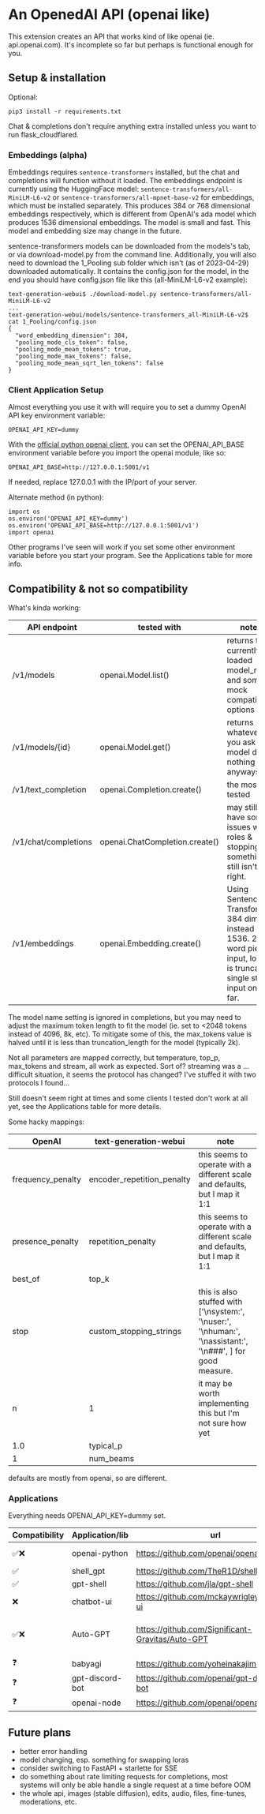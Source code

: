 # An OpenedAI API (openai like)

This extension creates an API that works kind of like openai (ie. api.openai.com).
It's incomplete so far but perhaps is functional enough for you.

## Setup & installation 

Optional:
```
pip3 install -r requirements.txt
```

Chat & completions don't require anything extra installed unless you want to run flask_cloudflared.

### Embeddings (alpha)

Embeddings requires ```sentence-transformers``` installed, but the chat and completions will function without it loaded. The embeddings endpoint is currently using the HuggingFace model: ```sentence-transformers/all-MiniLM-L6-v2``` or ```sentence-transformers/all-mpnet-base-v2``` for embeddings, which must be installed separately. This produces 384 or 768 dimensional embeddings respectively, which is different from OpenAI's ada model which produces 1536 dimensional embeddings. The model is small and fast. This model and embedding size may change in the future.

sentence-transformers models can be downloaded from the models's tab, or via download-model.py from the command line. Additionally, you will also need to download the 1_Pooling sub folder which isn't (as of 2023-04-29) downloaded automatically. It contains the config.json for the model, in the end you should have config.json file like this (all-MiniLM-L6-v2 example):

```
text-generation-webui$ ./download-model.py sentence-transformers/all-MiniLM-L6-v2
...
text-generation-webui/models/sentence-transformers_all-MiniLM-L6-v2$ cat 1_Pooling/config.json 
{
  "word_embedding_dimension": 384,
  "pooling_mode_cls_token": false,
  "pooling_mode_mean_tokens": true,
  "pooling_mode_max_tokens": false,
  "pooling_mode_mean_sqrt_len_tokens": false
}
```

### Client Application Setup

Almost everything you use it with will require you to set a dummy OpenAI API key environment variable:

```
OPENAI_API_KEY=dummy
```

With the [official python openai client](https://github.com/openai/openai-python), you can set the OPENAI_API_BASE environment variable before you import the openai module, like so:

```
OPENAI_API_BASE=http://127.0.0.1:5001/v1
```

If needed, replace 127.0.0.1 with the IP/port of your server.

Alternate method (in python):

```
import os
os.environ('OPENAI_API_KEY=dummy')
os.environ('OPENAI_API_BASE=http://127.0.0.1:5001/v1')
import openai
```

Other programs I've seen will work if you set some other environment variable before you start your program. See the Applications table for more info.


## Compatibility & not so compatibility

What's kinda working:

| API endpoint | tested with | notes |
| --- | --- | --- |
| /v1/models | openai.Model.list() | returns the currently loaded model_name and some mock compatibility options |
| /v1/models/{id} | openai.Model.get() | returns whatever you ask for, model does nothing yet anyways |
| /v1/text_completion | openai.Completion.create() | the most tested |
| /v1/chat/completions | openai.ChatCompletion.create() | may still have some issues with roles & stopping, something still isn't right. |
| /v1/embeddings | openai.Embedding.create() | Using Sentence Transformer, 384 dim instead of 1536. 256 word pieces input, longer is truncated. single string input only so far. |

The model name setting is ignored in completions, but you may need to adjust the maximum token length to fit the model (ie. set to <2048 tokens instead of 4096, 8k, etc). To mitigate some of this, the max_tokens value is halved until it is less than truncation_length for the model (typically 2k).

Not all parameters are mapped correctly, but temperature, top_p, max_tokens and stream, all work as expected. Sort of? streaming was a ... difficult situation, it seems the protocol has changed? I've stuffed it with two protocols I found...

Still doesn't seem right at times and some clients I tested don't work at all yet, see the Applications table for more details.

Some hacky mappings:

| OpenAI | text-generation-webui | note |
| --- | --- | --- |
| frequency_penalty | encoder_repetition_penalty | this seems to operate with a different scale and defaults, but I map it 1:1 |
| presence_penalty | repetition_penalty | this seems to operate with a different scale and defaults, but I map it 1:1 |
| best_of | top_k | |
| stop | custom_stopping_strings | this is also stuffed with ['\nsystem:', '\nuser:', '\nhuman:', '\nassistant:', '\n###', ] for good measure. |
| n | 1 | it may be worth implementing this but I'm not sure how yet |
| 1.0 | typical_p | |
| 1 | num_beams | |

defaults are mostly from openai, so are different.

### Applications

Everything needs OPENAI_API_KEY=dummy set.

| Compatibility | Application/lib | url | notes / setting |
| --- | --- | --- | --- |
| ✅❌ | openai-python | https://github.com/openai/openai-python | only the endpoints from above are working. OPENAI_API_BASE=http://127.0.0.1:5001/v1 |
| ✅ | shell_gpt | https://github.com/TheR1D/shell_gpt | OPENAI_API_HOST=http://127.0.0.1:5001 |
| ✅ | gpt-shell | https://github.com/jla/gpt-shell | OPENAI_API_BASE=http://127.0.0.1:5001/v1 |
| ❌ | chatbot-ui | https://github.com/mckaywrigley/chatbot-ui | OPENAI_API_HOST=http://127.0.0.1:5001 hits the api, but nothing happens, hangs |
| ✅❌ | Auto-GPT | https://github.com/Significant-Gravitas/Auto-GPT | OPENAI_API_BASE=http://127.0.0.1:5001/v1 even with a 30B-4bit model the result is poor so far. It assumes a 4k+ context and zero shot python/json coding |
| ❓ | babyagi | https://github.com/yoheinakajima/babyagi | unknown |
| ❓ | gpt-discord-bot | https://github.com/openai/gpt-discord-bot | unknown |
| ❓ | openai-node | https://github.com/openai/openai-node | unknown |

## Future plans
* better error handling
* model changing, esp. something for swapping loras 
* consider switching to FastAPI + starlette for SSE
* do something about rate limiting requests for completions, most systems will only be able handle a single request at a time before OOM
* the whole api, images (stable diffusion), edits, audio, files, fine-tunes, moderations, etc.
